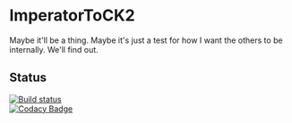 # ImperatorToCK2
Maybe it'll be a thing. Maybe it's just a test for how I want the others to be internally. We'll find out.

## Status
[![Build status](https://ci.appveyor.com/api/projects/status/gb0dod6u400i8rqf?svg=true)](https://ci.appveyor.com/project/Idhrendur/imperatortock2)  
[![Codacy Badge](https://api.codacy.com/project/badge/Grade/815bb20f94ec4fa8ada00cbd7aa7d6f9)](https://www.codacy.com/manual/ParadoxGameConverters/ImperatorToCK2?utm_source=github.com&amp;utm_medium=referral&amp;utm_content=ParadoxGameConverters/ImperatorToCK2&amp;utm_campaign=Badge_Grade)
